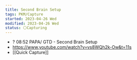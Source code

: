 ```yaml
---
title: Second Brain Setup
tags: PKM/Capture
started: 2023-04-26 Wed
modified: 2023-04-26 Wed
status: ⚪Capturing
---
```

- ? 08:52 PAPA/ GTD - Second Brain Setup
- https://www.youtube.com/watch?v=vs8WQh2k-Ow&t=11s
- [[Quick Capture]] 
